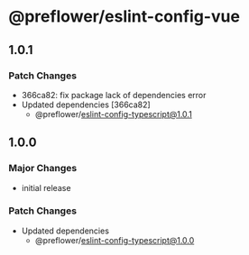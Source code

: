 # @preflower/eslint-config-vue

## 1.0.1

### Patch Changes

- 366ca82: fix package lack of dependencies error
- Updated dependencies [366ca82]
  - @preflower/eslint-config-typescript@1.0.1

## 1.0.0

### Major Changes

- initial release

### Patch Changes

- Updated dependencies
  - @preflower/eslint-config-typescript@1.0.0
